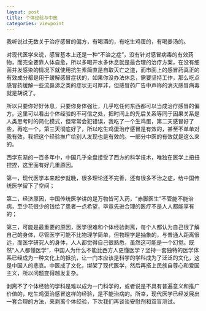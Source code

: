 ```yaml
---
layout: post
title: 个体经验与中医
categories: viewpoint
---
```


我听说过无数关于治疗感冒的偏方，有喝酒的，有吃生鸡蛋的，有喝姜汤的。

对现代医学来说，感冒基本上还是一种“不治之症”，没有针对感冒病毒的有效药物，而完全要靠人体自愈，所以多喝开水多休息就是最合理的治疗方案，在没有细菌并发感染的情况下就使用抗生素简直是自取灭亡之道，而市面上的感冒药真正的有效成分都是用于缓解感冒症状的，如果你没办法休息，需要坚持工作，那么吃点感冒药缓解一些流鼻涕之类的症状无可厚非，但感冒药广告中声称的消灭感冒病毒就是胡说了。

所以只要你好好休息，只要你身体强壮，几乎吃任何东西都可以当成治疗感冒的偏方。这里可以看出个体经验的不可信之处，把时间上的先后关系等同于因果关系是人类思考时的简化模式，但常常会犯错误，我吃了一个生鸡蛋，第二天感冒好了些，再吃一个，第三天彻底好了，所以吃生鸡蛋治疗感冒是有效的，甚至不单单对我有效，我把这个经验推广给别人发现也是有效的。一部分中医的有效就是这么来的。

西学东渐的一百多年中，中国几乎全盘接受了西方的科学技术，唯独在医学上扭扭捏捏，这里面有好几重原因。

第一，现代医学本来起步就晚，很多理论还不完善，还有很多不治之症，给中国传统医学留下了空间；

第二，经济原因，中国传统医学讲的是万物皆可入药，“赤脚医生”不管能不能治病，至少花很少的钱给了患者一点希望，毕竟先进合理的医疗不是人人都能享有的；

第三，可能是最重要的原因，医学很难和个体经验剥离，每个人都认为自己很了解自己的身体，尽管医学可能不比物理学简单，但物理学是抽象的，与普通人距离很远，而医学研究人的身体，人人都觉得自己很熟悉，虽然这可能是一个幻觉。既然“人人都懂医学”，中国人为什么不能比西方人更懂医学？坚持一套独特的医学体系已经成为一种文化上的抵抗，让一门本应该是科学的学科成为了泛泛的文化，这是中国人的悲哀。中医成了文化，绑架了现代医学，然后再搭上民族自尊心和爱国主义，所以问题变得越发复杂。

剥离不了个体经验的学科是难以成为一门科学的，或者说是不具有普遍意义和推广价值的，吃生鸡蛋治感冒这样的经验，是不能治病的。所幸，现代医学已经发展出一套合理的方法，来剥离个体经验，下次我们再谈谈安慰剂和双盲测试。